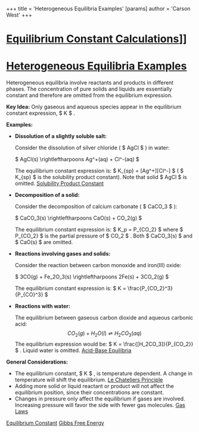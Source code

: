 +++
 title = 'Heterogeneous Equilibria Examples'
[params]
	author = 'Carson West'
+++
# [Equilibrium Constant Calculations](./../equilibrium-constant-calculations/)]]
# [Heterogeneous Equilibria Examples](./../heterogeneous-equilibria-examples/)

Heterogeneous equilibria involve reactants and products in different phases.  The concentration of pure solids and liquids are essentially constant and therefore are omitted from the equilibrium expression.

**Key Idea:** Only gaseous and aqueous species appear in the equilibrium constant expression,  $ K $ .

**Examples:**

* **Dissolution of a slightly soluble salt:**

   Consider the dissolution of silver chloride ( $ AgCl $ ) in water:

    $ AgCl(s) \rightleftharpoons Ag^+(aq) + Cl^-(aq) $ 

   The equilibrium constant expression is:   $ K_{sp} = [Ag^+][Cl^-] $   ( $ K_{sp} $  is the solubility product constant).  Note that solid  $ AgCl $  is omitted. [Solubility Product Constant](./../solubility-product-constant/)

* **Decomposition of a solid:**

   Consider the decomposition of calcium carbonate ( $ CaCO_3 $ ):

    $ CaCO_3(s) \rightleftharpoons CaO(s) + CO_2(g) $ 

   The equilibrium constant expression is:  $ K_p = P_{CO_2} $  where  $ P_{CO_2} $  is the partial pressure of  $ CO_2 $ .  Both  $ CaCO_3(s) $  and  $ CaO(s) $  are omitted.

* **Reactions involving gases and solids:**

   Consider the reaction between carbon monoxide and iron(III) oxide:

    $ 3CO(g) + Fe_2O_3(s) \rightleftharpoons 2Fe(s) + 3CO_2(g) $ 

   The equilibrium constant expression is:  $ K = \frac{P_{CO_2}^3}{P_{CO}^3} $ 


* **Reactions with water:**

    The equilibrium between gaseous carbon dioxide and aqueous carbonic acid:
     $$ CO_2(g) + H_2O(l) \rightleftharpoons H_2CO_3(aq) $$      The equilibrium expression would be:   $ K = \frac{[H_2CO_3]}{P_{CO_2}} $ .  Liquid water is omitted. [Acid-Base Equilibria](./../acid-base-equilibria/)


**General Considerations:**

*  The equilibrium constant,  $ K $ , is temperature dependent.  A change in temperature will shift the equilibrium. [Le Chateliers Principle](./../le-chateliers-principle/)
*  Adding more solid or liquid reactant or product will not affect the equilibrium position, since their concentrations are constant.
*  Changes in pressure only affect the equilibrium if gases are involved.  Increasing pressure will favor the side with fewer gas molecules. [Gas Laws](./../gas-laws/)


[Equilibrium Constant](./../equilibrium-constant/)
[Gibbs Free Energy](./../gibbs-free-energy/)
